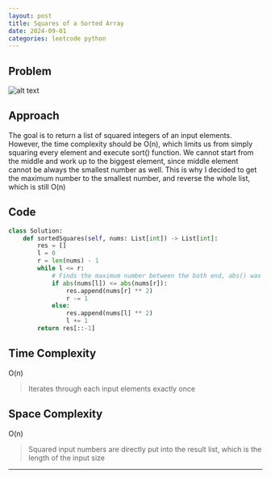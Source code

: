 ```yaml
---
layout: post
title: Squares of a Sorted Array
date: 2024-09-01
categories: leetcode python
---
```

## Problem
![alt text](/blog/public/img/SquaresOfASortedArray.png)

## Approach
The goal is to return a list of squared integers of an input elements. However, the time complexity should be O(n), which limits us from simply squaring every element and execute sort() function. We cannot start from the middle and work up to the biggest element, since middle element cannot be always the smallest number as well. This is why I decided to get the maximum number to the smallest number, and reverse the whole list, which is still O(n)

## Code
```python
class Solution:
    def sortedSquares(self, nums: List[int]) -> List[int]:
        res = []
        l = 0 
        r = len(nums) - 1
        while l <= r:
            # Finds the maximum number between the both end, abs() was executed in case of negative integers
            if abs(nums[l]) <= abs(nums[r]):
                res.append(nums[r] ** 2)
                r -= 1
            else:
                res.append(nums[l] ** 2)
                l += 1
        return res[::-1]
```

## Time Complexity
O(n)
> Iterates through each input elements exactly once

## Space Complexity
O(n)
> Squared input numbers are directly put into the result list, which is the length of the input size

---